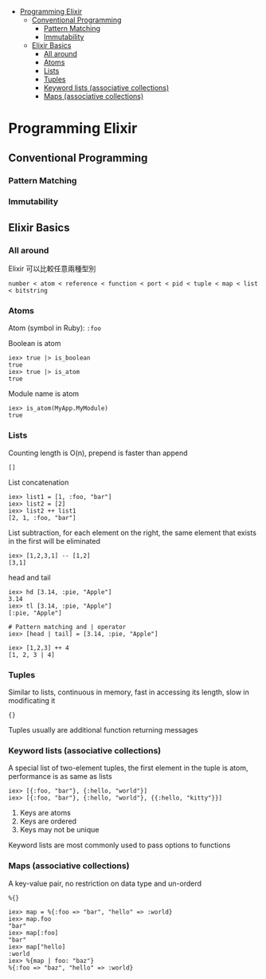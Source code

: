 <!-- TOC -->

- [Programming Elixir](#programming-elixir)
    - [Conventional Programming](#conventional-programming)
        - [Pattern Matching](#pattern-matching)
        - [Immutability](#immutability)
    - [Elixir Basics](#elixir-basics)
        - [All around](#all-around)
        - [Atoms](#atoms)
        - [Lists](#lists)
        - [Tuples](#tuples)
        - [Keyword lists (associative collections)](#keyword-lists-associative-collections)
        - [Maps (associative collections)](#maps-associative-collections)

<!-- /TOC -->

# Programming Elixir

## Conventional Programming

### Pattern Matching

### Immutability



## Elixir Basics

### All around

Elixir 可以比較任意兩種型別

`number < atom < reference < function < port < pid < tuple < map < list < bitstring`

### Atoms

Atom (symbol in Ruby): `:foo`

Boolean is atom
```
iex> true |> is_boolean
true
iex> true |> is_atom
true
```

Module name is atom
```
iex> is_atom(MyApp.MyModule)
true
```

### Lists

Counting length is O(n), prepend is faster than append

`[]`

List concatenation
```
iex> list1 = [1, :foo, "bar"]
iex> list2 = [2]
iex> list2 ++ list1
[2, 1, :foo, "bar"]
```

List subtraction, for each element on the right, the same element that exists in the first will be eliminated
```
iex> [1,2,3,1] -- [1,2]
[3,1]
```

head and tail
```
iex> hd [3.14, :pie, "Apple"]
3.14
iex> tl [3.14, :pie, "Apple"]
[:pie, "Apple"]

# Pattern matching and | operator
iex> [head | tail] = [3.14, :pie, "Apple"]

iex> [1,2,3] ++ 4
[1, 2, 3 | 4]
```

### Tuples

Similar to lists, continuous in memory, fast in accessing its length, slow in modificating it

`{}`

Tuples usually are additional function returning messages

### Keyword lists (associative collections)

A special list of two-element tuples, the first element in the tuple is atom, performance is as same as lists

```
iex> [{:foo, "bar"}, {:hello, "world"}]
iex> [{:foo, "bar"}, {:hello, "world"}, {{:hello, "kitty"}}]
```

1. Keys are atoms
2. Keys are ordered
3. Keys may not be unique

Keyword lists are most commonly used to pass options to functions

### Maps (associative collections)

A key-value pair, no restriction on data type and un-orderd

`%{}`

```
iex> map = %{:foo => "bar", "hello" => :world}
iex> map.foo
"bar"
iex> map[:foo]
"bar"
iex> map["hello]
:world
iex> %{map | foo: "baz"}
%{:foo => "baz", "hello" => :world}
```